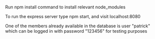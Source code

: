 Run npm install command to install relevant node_modules

To run the express server type npm start, and visit localhost:8080

One of the members already available in the database is user "patrick" which can be logged in with password "123456" for testing purposes


